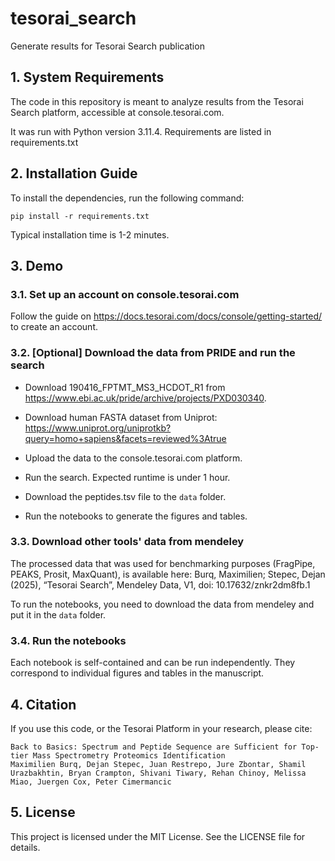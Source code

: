 # tesorai_search
Generate results for Tesorai Search publication

## 1. System Requirements

The code in this repository is meant to analyze results from the Tesorai Search platform, accessible at console.tesorai.com.

It was run with Python version 3.11.4. Requirements are listed in requirements.txt

## 2. Installation Guide

To install the dependencies, run the following command:
```
pip install -r requirements.txt
```

Typical installation time is 1-2 minutes.

## 3. Demo

### 3.1. Set up an account on console.tesorai.com

Follow the guide on https://docs.tesorai.com/docs/console/getting-started/ to create an account.

### 3.2. [Optional] Download the data from PRIDE and run the search

- Download 190416_FPTMT_MS3_HCDOT_R1 from https://www.ebi.ac.uk/pride/archive/projects/PXD030340. 

- Download human FASTA dataset from Uniprot: https://www.uniprot.org/uniprotkb?query=homo+sapiens&facets=reviewed%3Atrue

- Upload the data to the console.tesorai.com platform.
- Run the search. Expected runtime is under 1 hour.
- Download the peptides.tsv file to the `data` folder.
- Run the notebooks to generate the figures and tables.

### 3.3. Download other tools' data from mendeley

The processed data that was used for benchmarking purposes (FragPipe, PEAKS, Prosit, MaxQuant), is available here: 
Burq, Maximilien; Stepec, Dejan (2025), “Tesorai Search”, Mendeley Data, V1, doi: 10.17632/znkr2dm8fb.1

To run the notebooks, you need to download the data from mendeley and put it in the `data` folder.

### 3.4. Run the notebooks

Each notebook is self-contained and can be run independently. They correspond to individual figures and tables in the manuscript.

## 4. Citation

If you use this code, or the Tesorai Platform in your research, please cite:

```
Back to Basics: Spectrum and Peptide Sequence are Sufficient for Top-tier Mass Spectrometry Proteomics Identification
Maximilien Burq, Dejan Stepec, Juan Restrepo, Jure Zbontar, Shamil Urazbakhtin, Bryan Crampton, Shivani Tiwary, Rehan Chinoy, Melissa Miao, Juergen Cox, Peter Cimermancic
```

## 5. License

This project is licensed under the MIT License. See the LICENSE file for details.